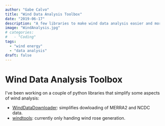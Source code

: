 ```yaml
---
author: "Gabe Calvo"
title: "Wind Data Analysis Toolbox"
date: "2019-06-17"
description: "A few libraries to make wind data analysis easier and more productive."
image: "WindAnalysis.jpg"
# categories:
#   - "Coding"
tags:
  - "wind energy"
  - "data analysis"
draft: false
---
```


# Wind Data Analysis Toolbox

I've been working on a couple of python libraries that simplify some aspects of wind analysis:
- [WindDataDownloader](https://github.com/gabrielecalvo/wind_data_downloader): simplifies dowloading of MERRA2 and NCDC data.
- [windtools](https://github.com/gabrielecalvo/windtools): currently only handing wind rose generation.

